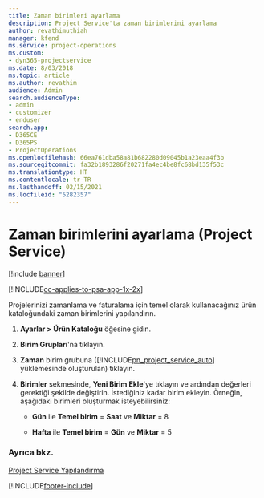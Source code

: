 ```yaml
---
title: Zaman birimleri ayarlama
description: Project Service'ta zaman birimlerini ayarlama
author: revathimuthiah
manager: kfend
ms.service: project-operations
ms.custom:
- dyn365-projectservice
ms.date: 8/03/2018
ms.topic: article
ms.author: revathim
audience: Admin
search.audienceType:
- admin
- customizer
- enduser
search.app:
- D365CE
- D365PS
- ProjectOperations
ms.openlocfilehash: 66ea761dba58a81b682280d09045b1a23eaa4f3b
ms.sourcegitcommit: fa32b1893286f20271fa4ec4be8fc68bd135f53c
ms.translationtype: HT
ms.contentlocale: tr-TR
ms.lasthandoff: 02/15/2021
ms.locfileid: "5282357"
---
```

# <a name="set-up-time-units-project-service"></a>Zaman birimlerini ayarlama (Project Service)

[!include [banner](../includes/psa-now-project-operations.md)]

[!INCLUDE[cc-applies-to-psa-app-1x-2x](../includes/cc-applies-to-psa-app-1x-2x.md)]

Projelerinizi zamanlama ve faturalama için temel olarak kullanacağınız ürün kataloğundaki zaman birimlerini yapılandırın.  
  
1. **Ayarlar > Ürün Kataloğu** öğesine gidin.  
  
2. **Birim Grupları**'na tıklayın.  
  
3. **Zaman** birim grubuna ([!INCLUDE[pn_project_service_auto](../includes/pn-project-service-auto.md)] yüklemesinde oluşturulan) tıklayın.  
  
4. **Birimler** sekmesinde, **Yeni Birim Ekle**'ye tıklayın ve ardından değerleri gerektiği şekilde değiştirin. İstediğiniz kadar birim ekleyin. Örneğin, aşağıdaki birimleri oluşturmak isteyebilirsiniz:  
  
   - **Gün** ile **Temel birim** = **Saat** ve **Miktar** = 8  
  
   - **Hafta** ile **Temel birim** = **Gün** ve **Miktar** = 5  
  
### <a name="see-also"></a>Ayrıca bkz.  
 [Project Service Yapılandırma](../psa/configure.md)


[!INCLUDE[footer-include](../includes/footer-banner.md)]
